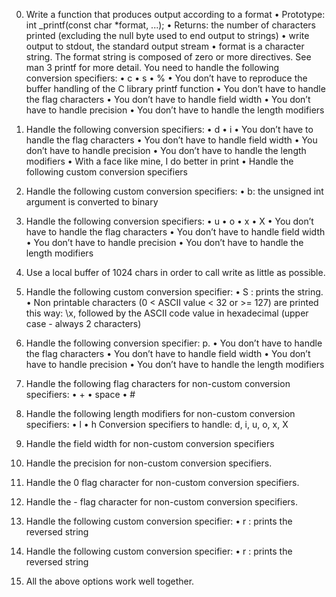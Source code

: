 0.	Write a function that produces output according to a format 
•	Prototype: int _printf(const char *format, ...);
•	Returns: the number of characters printed (excluding the null byte used to end output to strings)
•	write output to stdout, the standard output stream
•	format is a character string. The format string is composed of zero or more directives. See man 3 printf for more detail. You need to handle the following conversion specifiers:
•	c
•	s
•	%
•	You don’t have to reproduce the buffer handling of the C library printf function
•	You don’t have to handle the flag characters
•	You don’t have to handle field width
•	You don’t have to handle precision
•	You don’t have to handle the length modifiers

1.	Handle the following conversion specifiers:
•	d
•	i
•	You don’t have to handle the flag characters
•	You don’t have to handle field width
•	You don’t have to handle precision
•	You don’t have to handle the length modifiers
•	With a face like mine, I do better in print 
•	Handle the following custom conversion specifiers 

2.	Handle the following custom conversion specifiers:
•	b: the unsigned int argument is converted to binary

3.	Handle the following conversion specifiers:
•	u
•	o
•	x
•	X
•	You don’t have to handle the flag characters
•	You don’t have to handle field width
•	You don’t have to handle precision
•	You don’t have to handle the length modifiers

4.	Use a local buffer of 1024 chars in order to call write as little as possible.

5.	Handle the following custom conversion specifier:
•	S : prints the string.
•	Non printable characters (0 < ASCII value < 32 or >= 127) are printed this way: \x, followed by the ASCII code value in hexadecimal (upper case - always 2 characters)

6.	Handle the following conversion specifier: p.
•	You don’t have to handle the flag characters
•	You don’t have to handle field width
•	You don’t have to handle precision
•	You don’t have to handle the length modifiers

7.	Handle the following flag characters for non-custom conversion specifiers:
•	+
•	space
•	#

8.	Handle the following length modifiers for non-custom conversion specifiers:
•	l
•	h
	Conversion specifiers to handle: d, i, u, o, x, X

9.	Handle the field width for non-custom conversion specifiers

10.	Handle the precision for non-custom conversion specifiers.

11.	Handle the 0 flag character for non-custom conversion specifiers.

12.	Handle the - flag character for non-custom conversion specifiers.

13.	Handle the following custom conversion specifier:
•	r : prints the reversed string

14.	Handle the following custom conversion specifier:
•	r : prints the reversed string

15.	All the above options work well together.

